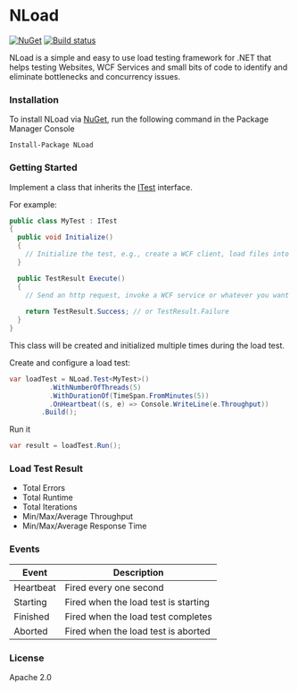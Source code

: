 # NLoad

[![NuGet](https://img.shields.io/nuget/v/NLoad.svg?maxAge=2592000)]()
[![Build status](https://ci.appveyor.com/api/projects/status/beofqq7vuegb4ax7?svg=true)](https://ci.appveyor.com/project/AlonAmsalem/nload)

NLoad is a simple and easy to use load testing framework for .NET that helps testing Websites, WCF Services and small bits of code to identify and eliminate bottlenecks and concurrency issues.

### Installation
To install NLoad via [NuGet](http://www.nuget.org/packages/NLoad), run the following command in the Package Manager Console
```
Install-Package NLoad
```

### Getting Started

Implement a class that inherits the [ITest](https://github.com/AlonAm/NLoad/blob/master/src/NLoad/Scenario/ITest.cs) interface.


For example:

```csharp
public class MyTest : ITest
{
  public void Initialize()
  {
    // Initialize the test, e.g., create a WCF client, load files into memory, etc.
  }

  public TestResult Execute()
  {
    // Send an http request, invoke a WCF service or whatever you want to load test.
    
    return TestResult.Success; // or TestResult.Failure
  }
}
```
This class will be created and initialized multiple times during the load test.

Create and configure a load test:

```csharp
var loadTest = NLoad.Test<MyTest>()
		  .WithNumberOfThreads(5)
		  .WithDurationOf(TimeSpan.FromMinutes(5))
		  .OnHeartbeat((s, e) => Console.WriteLine(e.Throughput))
		.Build();
```

Run it

```csharp
var result = loadTest.Run();
```

### Load Test Result

* Total Errors
* Total Runtime
* Total Iterations
* Min/Max/Average Throughput
* Min/Max/Average Response Time

### Events

Event| Description        
-----|------------
Heartbeat | Fired every one second
Starting | Fired when the load test is starting
Finished | Fired when the load test completes
Aborted | Fired when the load test is aborted

### License

Apache 2.0
